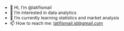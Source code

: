 - 👋 Hi, I’m @latifismail
- 👀 I’m interested in data analytics
- 🌱 I’m currently learning statistics and market analysis
- 📫 How to reach me: latifismail.id@gmail.com

<!---
latifismail/latifismail is a ✨ special ✨ repository because its `README.md` (this file) appears on your GitHub profile.
You can click the Preview link to take a look at your changes.
--->
